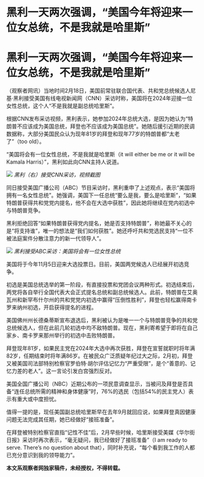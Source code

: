# 黑利一天两次强调，“美国今年将迎来一位女总统，不是我就是哈里斯”

# 黑利一天两次强调，“美国今年将迎来一位女总统，不是我就是哈里斯”

（观察者网讯）当地时间2月18日，美国前常驻联合国代表、共和党总统候选人尼基·黑利接受美国有线电视新闻网（CNN）采访时称，美国将在2024年迎接一位女性总统，这个人“不是我就是副总统哈里斯”。

根据CNN发布采访视频，黑利表示，她参加2024年总统大选，是因为她认为“特朗普不应该成为美国总统，拜登也不应该成为美国总统”。她随后援引近期的民调数据称，大部分美国民众认为现年81岁的拜登和现年77岁的特朗普都“太老了”（too
old）。

“美国将会有一位女性总统，不是我就是哈里斯（it will either be me or it will be Kamala
Harris）”，黑利如此向CNN主持人说道。

![](https://inews.gtimg.com/om_bt/OsXeJxo9AhKgnNgICUWTG48zbChy_qHgEPbWqyoSj-8gEAA/1000)
_黑利（右）接受CNN采访，视频截图_

同日接受美国广播公司（ABC）节目采访时，黑利重申了上述观点，表示“美国将拥有一名女性总统”。她强调，美国下一任总统“要么是我，要么是哈里斯”，“如果特朗普获得共和党党内提名，他不会在大选中获胜”，因此她将继续在党内初选中与特朗普竞争。

黑利拒绝回答“如果特朗普获得党内提名，她是否支持特朗普”，称她最不关心的是“将支持谁”，唯一的想法是“我们如何获胜”。她还呼吁共和党选民支持“一位不被法庭案件分散注意力的新一代领导人”。

![](https://inews.gtimg.com/om_bt/OzBaGCFs7q5NQHyNqrva6Tzbgno7m4p2cqmqUfRgIKFrwAA/1000)
_黑利接受ABC采访：美国将会有一位女性总统_

美国将于今年11月5日迎来大选投票日。目前，美国两党候选人已经展开初选竞争。

初选是美国总统选举的第一阶段，有直接投票和党团会议两种形式。初选结束后，两党将各自举行全国代表大会正式提名总统和副总统候选人。此前，特朗普在艾奥瓦州和新罕布什尔州的共和党党内初选中赢得“压倒性胜利”，拜登也轻松赢得南卡罗来纳州初选，开启获得提名的进程。

美国佛州州长德桑蒂斯宣布退选后，黑利被认为是唯一一个与特朗普竞争的共和党总统候选人，但在此前几轮初选中均不敌特朗普。现在，黑利寄希望于即将在自己家乡、南卡罗来那州举行的初选中击败特朗普。

拜登现年81岁，如果民主党在2024年大选中再次获胜，拜登在宣誓就职时将年满82岁，任期结束时将年满86岁。在被民众广泛质疑年纪过大之际，2月初，拜登又被美国司法部特别检察官罗伯特·胡尔评估记忆力“严重受限”，是个“善意的、记忆力差的老人”。这一言论引发白宫强烈反对。

美国全国广播公司（NBC）近期公布的一项民意调查显示，当被问及拜登是否具备“连任总统所需的精神和身体健康”时，76%的选民（包括54%的民主党人）表示有重大或中度担忧。

值得一提的是，现任美国副总统哈里斯早在去年9月就回应说，如果拜登真因健康问题无法完成其任期，她已经做好“接班准备”。

在拜登被特别检察官直指“记性不佳”后，2月早些时候，哈里斯接受美媒《华尔街日报》采访时再次表示，“毫无疑问，我已经做好了接班准备”（I am ready
to serve. There’s no question about that），同时补充说，“每个看到我工作的人都已充分意识到我的领导能力”。

**本文系观察者网独家稿件，未经授权，不得转载。**


